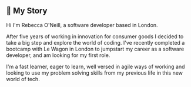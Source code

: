 👋 My Story
--------------------------------------------------------
Hi I'm Rebecca O'Neill, a software developer based in London. 

After five years of working in innovation for consumer goods I decided to take a big step and explore the world of coding. I've recently completed a bootcamp with Le Wagon in London to jumpstart my career as a software developer, and am looking for my first role.

I'm a fast learner, eager to learn, well versed in agile ways of working and looking to use my problem solving skills from my previous life in this new world of tech.

<!--
**rebeccaoneill/rebeccaoneill** is a ✨ _special_ ✨ repository because its `README.md` (this file) appears on your GitHub profile.

Here are some ideas to get you started:

- 🔭 I’m currently working on ...
- 🌱 I’m currently learning ...
- 👯 I’m looking to collaborate on ...
- 🤔 I’m looking for help with ...
- 💬 Ask me about ...
- 📫 How to reach me: ...
- 😄 Pronouns: ...
- ⚡ Fun fact: ...
-->
